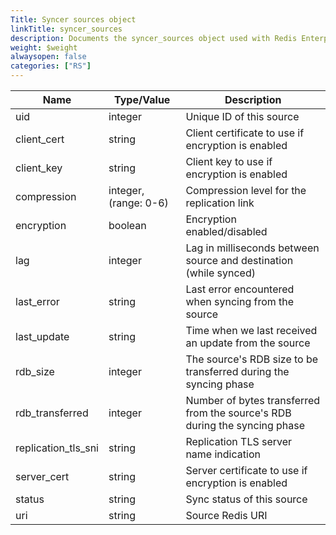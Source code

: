 ```yaml
---
Title: Syncer sources object
linkTitle: syncer_sources
description: Documents the syncer_sources object used with Redis Enterprise Software REST API calls.
weight: $weight
alwaysopen: false
categories: ["RS"]
---
```


| Name | Type/Value | Description |
|------|------------|-------------|
| uid | integer | Unique ID of this source |
| client_cert | string | Client certificate to use if encryption is enabled |
| client_key | string | Client key to use if encryption is enabled |
| compression | integer, <nobr>(range: 0-6)</nobr> | Compression level for the replication link |
| encryption | boolean | Encryption enabled/disabled |
| lag | integer | Lag in milliseconds between source and destination (while synced) |
| last_error | string | Last error encountered when syncing from the source |
| last_update | string | Time when we last received an update from the source |
| rdb_size | integer | The source's RDB size to be transferred during the syncing phase |
| rdb_transferred | integer | Number of bytes transferred from the source's RDB during the syncing phase |
| replication_tls_sni | string | Replication TLS server name indication |
| server_cert | string | Server certificate to use if encryption is enabled |
| status | string | Sync status of this source |
| uri | string | Source Redis URI |

